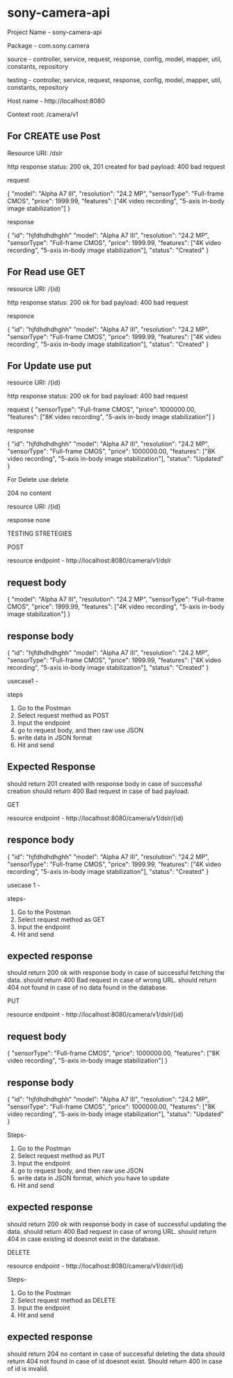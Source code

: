 # sony-camera-api

Project Name - sony-camera-api

Package - com.sony.camera

source - controller, service, request, response, config, model, mapper, util, constants, repository

testing - controller, service, request, response, config, model, mapper, util, constants, repository

Host name - http://localhost:8080

Context root: /camera/v1

For CREATE use Post
-------------------

Resource URI: /dslr

http response status: 200 ok, 201 created
for bad payload: 400 bad request

request

{
"model": "Alpha A7 III",
"resolution": "24.2 MP",
"sensorType": "Full-frame CMOS",
"price": 1999.99,
"features": ["4K video recording", "5-axis in-body image stabilization"]
}

response

{
"id": "hjfdhdhdhghh"
"model": "Alpha A7 III",
"resolution": "24.2 MP",
"sensorType": "Full-frame CMOS",
"price": 1999.99,
"features": ["4K video recording", "5-axis in-body image stabilization"],
"status": "Created"
}


For Read use GET
----------------

resource URI: /{id}

http response status: 200 ok
for bad payload: 400 bad request

responce

{
"id": "hjfdhdhdhghh"
"model": "Alpha A7 III",
"resolution": "24.2 MP",
"sensorType": "Full-frame CMOS",
"price": 1999.99,
"features": ["4K video recording", "5-axis in-body image stabilization"],
"status": "Created"
}


For Update use put
------------------

resource URI: /{id}

http response status: 200 ok
for bad payload: 400 bad request

request
{
"sensorType": "Full-frame CMOS",
"price": 1000000.00,
"features": ["8K video recording", "5-axis in-body image stabilization"]
}

response

{
"id": "hjfdhdhdhghh"
"model": "Alpha A7 III",
"resolution": "24.2 MP",
"sensorType": "Full-frame CMOS",
"price": 1000000.00,
"features": ["8K video recording", "5-axis in-body image stabilization"],
"status": "Updated"
}


For Delete use delete

204 no content

resource URI: /{id}

response
none



TESTING STRETEGIES

POST

resource endpoint - http://localhost:8080/camera/v1/dslr

request body
------------
{
"model": "Alpha A7 III",
"resolution": "24.2 MP",
"sensorType": "Full-frame CMOS",
"price": 1999.99,
"features": ["4K video recording", "5-axis in-body image stabilization"]
}


response body
-------------
{
"id": "hjfdhdhdhghh"
"model": "Alpha A7 III",
"resolution": "24.2 MP",
"sensorType": "Full-frame CMOS",
"price": 1999.99,
"features": ["4K video recording", "5-axis in-body image stabilization"],
"status": "Created"
}


usecase1 -

steps
1. Go to the Postman
2. Select request method as POST
3. Input the endpoint
4. go to request body, and then raw use JSON
5. write data in JSON format
6. Hit and send

Expected Response
-----------------

should return 201 created with response body in case of successful creation
should return 400 Bad request in case of bad payload.




GET

resource endpoint - http://localhost:8080/camera/v1/dslr/{id}

responce body
--------------

{
"id": "hjfdhdhdhghh"
"model": "Alpha A7 III",
"resolution": "24.2 MP",
"sensorType": "Full-frame CMOS",
"price": 1999.99,
"features": ["4K video recording", "5-axis in-body image stabilization"],
"status": "Created"
}

usecase 1 -

steps-
1. Go to the Postman
2. Select request method as GET
3. Input the endpoint
4. Hit and send

expected response
-----------------

should return 200 ok with response body in case of successful fetching the data.
should return 400 Bad request in case of wrong URL.
should return 404 not found in case of no data found in the database.



PUT

resource endpoint - http://localhost:8080/camera/v1/dslr/{id}

request body
------------

{
"sensorType": "Full-frame CMOS",
"price": 1000000.00,
"features": ["8K video recording", "5-axis in-body image stabilization"]
}

response body
-------------

{
"id": "hjfdhdhdhghh"
"model": "Alpha A7 III",
"resolution": "24.2 MP",
"sensorType": "Full-frame CMOS",
"price": 1000000.00,
"features": ["8K video recording", "5-axis in-body image stabilization"],
"status": "Updated"
}

Steps-
1. Go to the Postman
2. Select request method as PUT
3. Input the endpoint
4. go to request body, and then raw use JSON
5. write data in JSON format, which you have to update
6. Hit and send

expected response
-----------------

should return 200 ok with response body in case of successful updating the data.
should return 400 Bad request in case of wrong URL.
should return 404 in case existing id doesnot exist in the database.


DELETE

resource endpoint - http://localhost:8080/camera/v1/dslr/{id}

Steps-
1. Go to the Postman
2. Select request method as DELETE
3. Input the endpoint
4. Hit and send

expected response
----------------

should return 204 no contant in case of successful deleting the data
should return 404 not found in case of id doesnot exist.
Should return 400 in case of id is invalid.








